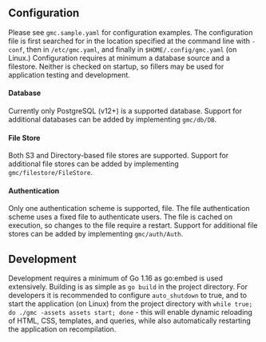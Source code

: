 ## Configuration
Please see `gmc.sample.yaml` for configuration examples. The configuration
file is first searched for in the location specified at the command line
with `-conf`, then in `/etc/gmc.yaml`, and finally in `$HOME/.config/gmc.yaml`
(on Linux.) Configuration requires at minimum a database source and a
filestore. Neither is checked on startup, so fillers may be used for
application testing and development.

#### Database
Currently only PostgreSQL (v12+) is a supported database. Support for
additional databases can be added by implementing `gmc/db/DB`.

#### File Store
Both S3 and Directory-based file stores are supported. Support for additional
file stores can be added by implementing `gmc/filestore/FileStore`.

#### Authentication
Only one authentication scheme is supported, file. The file authentication
scheme uses a fixed file to authenticate users. The file is cached on
execution, so changes to the file require a restart. Support for
additional file stores can be added by implementing `gmc/auth/Auth`.

## Development
Development requires a minimum of Go 1.16 as go:embed is used extensively.
Building is as simple as `go build` in the project directory. For developers it
is recommended to configure `auto_shutdown` to true, and to start the
application (on Linux) from the project directory with
`while true; do ./gmc -assets assets start; done` - this will enable
dynamic reloading of HTML, CSS, templates, and queries, while also
automatically restarting the application on recompilation.
